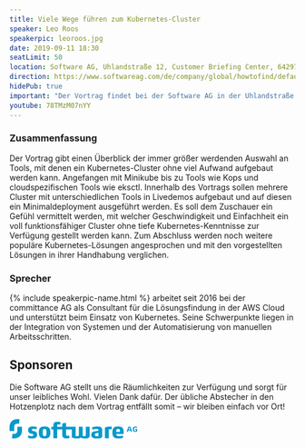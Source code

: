 ```yaml
---
title: Viele Wege führen zum Kubernetes-Cluster
speaker: Leo Roos
speakerpic: leoroos.jpg
date: 2019-09-11 18:30
seatLimit: 50
location: Software AG, Uhlandstraße 12, Customer Briefing Center, 64297 Darmstadt
direction: https://www.softwareag.com/de/company/global/howtofind/default.html
hidePub: true
important: "Der Vortrag findet bei der Software AG in der Uhlandstraße 12 statt."
youtube: 78TMzM07nYY
---
```


### Zusammenfassung

Der Vortrag gibt einen Überblick der immer größer werdenden Auswahl an Tools, mit denen ein Kubernetes-Cluster ohne viel Aufwand aufgebaut werden kann. Angefangen mit Minikube bis zu Tools wie Kops und cloudspezifischen Tools wie eksctl. Innerhalb des Vortrags sollen mehrere Cluster mit unterschiedlichen Tools in Livedemos aufgebaut und auf diesen ein Minimaldeployment ausgeführt werden. Es soll dem Zuschauer ein Gefühl vermittelt werden, mit welcher Geschwindigkeit und Einfachheit ein voll funktionsfähiger Cluster ohne tiefe Kubernetes-Kenntnisse zur Verfügung gestellt werden kann. Zum Abschluss werden noch weitere populäre Kubernetes-Lösungen angesprochen und mit den vorgestellten Lösungen in ihrer Handhabung verglichen.

### Sprecher

{% include speakerpic-name.html %} arbeitet seit 2016 bei der committance AG als Consultant für die Lösungsfindung in der AWS Cloud und unterstützt beim Einsatz von Kubernetes. Seine Schwerpunkte liegen in der Integration von Systemen und der Automatisierung von manuellen Arbeitsschritten.

## Sponsoren

Die Software AG stellt uns die Räumlichkeiten zur Verfügung und sorgt für unser leibliches Wohl. Vielen Dank dafür. Der übliche Abstecher in den Hotzenplotz nach dem Vortrag entfällt somit – wir bleiben einfach vor Ort!

[![Software AG Logo](/images/sponsors/softwareag.png)](https://www.softwareag.com/)
